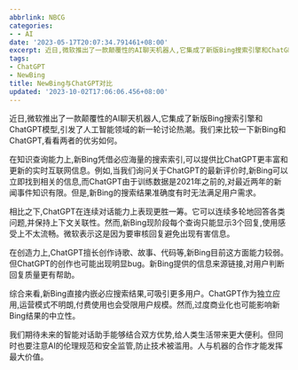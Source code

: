 ```yaml
---
abbrlink: NBCG
categories:
- - AI
date: '2023-05-17T20:07:34.791461+08:00'
excerpt: 近日,微软推出了一款颠覆性的AI聊天机器人,它集成了新版Bing搜索引擎和ChatGPT模型,引发了人工智能领域的新一轮讨论热潮。我们来比较一下新Bing和ChatGPT,看看两者的优劣如何。 在知识查询能力上,新Bing凭借必应海量的搜索索引,可以提供比ChatGPT更丰富和更新的实时互联网信息。例如,当我们询问关于ChatGPT的最新评价时,新Bing可以立即找到相关的信息,而ChatGPT由...
tags:
- ChatGPT
- NewBing
title: NewBing与ChatGPT对比
updated: '2023-10-02T17:06:06.456+08:00'
---
```

近日,微软推出了一款颠覆性的AI聊天机器人,它集成了新版Bing搜索引擎和ChatGPT模型,引发了人工智能领域的新一轮讨论热潮。我们来比较一下新Bing和ChatGPT,看看两者的优劣如何。

在知识查询能力上,新Bing凭借必应海量的搜索索引,可以提供比ChatGPT更丰富和更新的实时互联网信息。例如,当我们询问关于ChatGPT的最新评价时,新Bing可以立即找到相关的信息,而ChatGPT由于训练数据是2021年之前的,对最近两年的新闻事件知识有限。但是,新Bing的搜索结果准确度有时无法满足用户需求。

相比之下,ChatGPT在连续对话能力上表现更胜一筹。它可以连续多轮地回答各类问题,并保持上下文关联性。然而,新Bing现阶段每个查询只能显示3个回复,使用感受上不太流畅。微软表示这是因为要审核回复避免出现有害信息。

在创造力上,ChatGPT擅长创作诗歌、故事、代码等,新Bing目前这方面能力较弱。但ChatGPT的创作也可能出现明显bug。新Bing提供的信息来源链接,对用户判断回复质量更有帮助。

综合来看,新Bing直接内嵌必应搜索结果,可吸引更多用户。ChatGPT作为独立应用,运营模式不明朗,付费使用也会受限用户规模。然而,过度商业化也可能影响新Bing结果的中立性。

我们期待未来的智能对话助手能够结合双方优势,给人类生活带来更大便利。但同时也要注意AI的伦理规范和安全监管,防止技术被滥用。人与机器的合作才能发挥最大价值。
